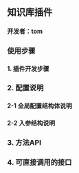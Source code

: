 ## 知识库插件
#### 开发者：tom

### 使用步骤

#### 1. 插件开发步骤
### 2. 配置说明
#### 2-1 全局配置结构体说明
#### 2-2 入参结构说明
### 3. 方法API
### 4. 可直接调用的接口
   
